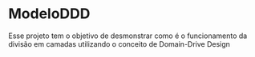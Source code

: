 # ModeloDDD
Esse projeto tem o objetivo de desmonstrar como é o funcionamento da divisão em camadas utilizando o conceito de Domain-Drive Design
